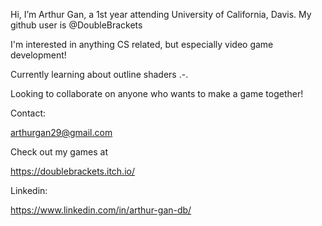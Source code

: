 Hi, I’m Arthur Gan, a 1st year attending University of California, Davis. My github user is @DoubleBrackets

I'm interested in anything CS related, but especially video game development!

Currently learning about outline shaders .-.

Looking to collaborate on anyone who wants to make a game together!

Contact:

arthurgan29@gmail.com

Check out my games at

https://doublebrackets.itch.io/

Linkedin:

https://www.linkedin.com/in/arthur-gan-db/

 
<!---
DoubleBrackets/DoubleBrackets is a ✨ special ✨ repository because its `README.md` (this file) appears on your GitHub profile.
You can click the Preview link to take a look at your changes.
--->
